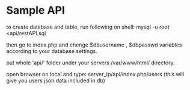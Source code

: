 # Sample API

to create database and table, run following on shell:
mysql -u root <api/restAPI.sql

then go to index.php and chenge $dbusername , $dbpasswd variables according to your database settings.

put whole 'api/' folder under your servers /var/www/html/ directory.

open browser on local and type: server_ip/api/index.php/users
(this will give you users json data included in db)
